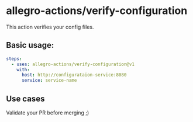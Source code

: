 # allegro-actions/verify-configuration

This action verifies your config files.

## Basic usage:

```yaml
steps:
  - uses: allegro-actions/verify-configuration@v1
    with:
      host: http://configurataion-service:8080
      service: service-name
```

## Use cases

Validate your PR before merging ;)
